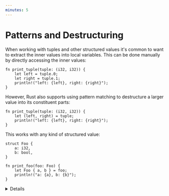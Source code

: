 ```yaml
---
minutes: 5
---
```


# Patterns and Destructuring

When working with tuples and other structured values it's common to want to
extract the inner values into local variables. This can be done manually by
directly accessing the inner values:

```rust,editable
fn print_tuple(tuple: (i32, i32)) {
    let left = tuple.0;
    let right = tuple.1;
    println!("left: {left}, right: {right}");
}
```

However, Rust also supports using pattern matching to destructure a larger value
into its constituent parts:

```rust,editable
fn print_tuple(tuple: (i32, i32)) {
    let (left, right) = tuple;
    println!("left: {left}, right: {right}");
}
```

This works with any kind of structured value:

```rust,editable
struct Foo {
    a: i32,
    b: bool,
}

fn print_foo(foo: Foo) {
    let Foo { a, b } = foo;
    println!("a: {a}, b: {b}");
}
```

<details>

- The patterns used here are "irrefutable", meaning that the compiler can
  statically verify that the value on the right of `=` has the same structure as
  the pattern.
- A variable name is an irrefutable pattern that always matches any value, hence
  why we can also use `let` to declare a single variable.
- Rust also supports using patterns in conditionals, allowing for equality
  comparison and destructuring to happen at the same time. This form of pattern
  matching will be discussed in more detail later.
- Edit the examples above to show the compiler error when the pattern doesn't
  match the value being matched on.

</details>
